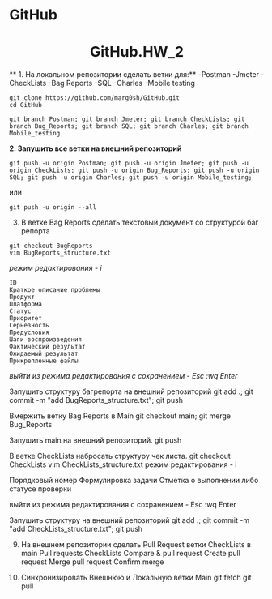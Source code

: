 # GitHub
<h1 align="center">GitHub.HW_2</h1>

** 1. На локальном репозитории сделать ветки для:**
-Postman
-Jmeter
-CheckLists
-Bag Reports
-SQL
-Charles
-Mobile testing
```
git clone https://github.com/marg0sh/GitHub.git
cd GitHub

git branch Postman; git branch Jmeter; git branch CheckLists; git branch Bug_Reports; git branch SQL; git branch Charles; git branch Mobile_testing
```

**2. Запушить все ветки на внешний репозиторий**
```
git push -u origin Postman; git push -u origin Jmeter; git push -u origin CheckLists; git push -u origin Bug_Reports; git push -u origin SQL; git push -u origin Charles; git push -u origin Mobile_testing;
```
или

    git push -u origin --all
		
3. В ветке Bag Reports сделать текстовый документ со структурой баг репорта
````
git checkout BugReports
vim BugReports_structure.txt
````
<i>режим редактирования - i </i>
````
ID
Краткое описание проблемы
Продукт
Платформа
Статус
Приоритет
Серьезность
Предусловия
Шаги воспроизведения
Фактический результат
Ожидаемый результат
Прикрепленные файлы
````
<i>выйти из режима редактирования с сохранением - Esc :wq Enter </i>


Запушить структуру багрепорта на внешний репозиторий
git add .; git commit -m "add BugReports_structure.txt"; git push

Вмержить ветку Bag Reports в Main
git checkout main; git merge Bug_Reports

Запушить main на внешний репозиторий.
git push

В ветке CheckLists набросать структуру чек листа.
git checkout CheckLists
vim CheckLists_structure.txt
режим редактирования - i

Порядковый номер
Формулировка задачи
Отметка о выполнении либо статусе проверки

выйти из режима редактирования с сохранением - Esc :wq Enter

Запушить структуру на внешний репозиторий
git add .; git commit -m "add CheckLists_structure.txt"; git push

9. На внешнем репозитории сделать Pull Request ветки CheckLists в main
Pull requests
CheckLists
Compare & pull request
Create pull request
Merge pull request
Confirm merge

10. Синхронизировать Внешнюю и Локальную ветки Main
git fetch
git pull
